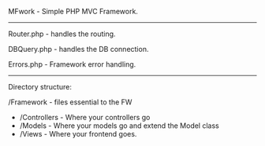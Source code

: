 MFwork - Simple PHP MVC Framework.

---

Router.php - handles the routing.

DBQuery.php - handles the DB connection.

Errors.php - Framework error handling.

---

Directory structure:

/Framework - files essential to the FW

* /Controllers - Where your controllers go
* /Models - Where your models go and extend the Model class
* /Views - Where your frontend goes.